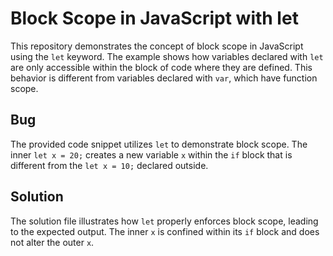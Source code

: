 # Block Scope in JavaScript with let

This repository demonstrates the concept of block scope in JavaScript using the `let` keyword.  The example shows how variables declared with `let` are only accessible within the block of code where they are defined.  This behavior is different from variables declared with `var`, which have function scope.

## Bug

The provided code snippet utilizes `let` to demonstrate block scope. The inner `let x = 20;` creates a new variable `x` within the `if` block that is different from the `let x = 10;` declared outside. 

## Solution

The solution file illustrates how `let` properly enforces block scope, leading to the expected output. The inner `x` is confined within its `if` block and does not alter the outer `x`. 
